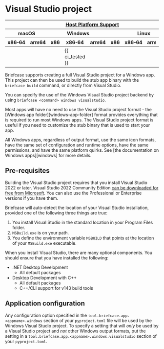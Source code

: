 # Visual Studio project

<table class="host-platform-support-table">
<colgroup>
<col style="width: 11%" />
<col style="width: 10%" />
<col style="width: 7%" />
<col style="width: 5%" />
<col style="width: 6%" />
<col style="width: 5%" />
<col style="width: 5%" />
<col style="width: 7%" />
<col style="width: 11%" />
<col style="width: 7%" />
<col style="width: 10%" />
</colgroup>
<thead>
<tr>
<th colspan="11"><a href="../../../../reference/platforms">Host Platform Support</a></th>
</tr>
<tr>
<th colspan="2">macOS</th>
<th colspan="5">Windows</th>
<th colspan="4">Linux</th>
</tr>
<tr>
<th>x86‑64</th>
<th>arm64</th>
<th>x86</th>
<th colspan="2">x86‑64</th>
<th colspan="2">arm64</th>
<th>x86</th>
<th>x86‑64</th>
<th>arm</th>
<th>arm64</th>
</tr>
</thead>
<tbody>
<tr>
<td></td>
<td></td>
<td></td>
<td colspan="2">{{ ci_tested }}</td>
<td colspan="2"></td>
<td></td>
<td></td>
<td></td>
<td></td>
</tr>
</tbody>
</table>

Briefcase supports creating a full Visual Studio project for a Windows app. This project can then be used to build the stub app binary with the `briefcase build` command, or directly from Visual Studio.

You can specify the use of the Windows Visual Studio project backend by using `briefcase <command> windows visualstudio`.

Most apps will have no need to use the Visual Studio project format - the [Windows app folder][windows-app-folder] format provides everything that is required to run most Windows apps. The Visual Studio project format is useful if you need to customize the stub binary that is used to start your app.

All Windows apps, regardless of output format, use the same icon formats, have the same set of configuration and runtime options, have the same permissions, and have the same platform quirks. See [the documentation on Windows apps][windows] for more details.

## Pre-requisites

Building the Visual Studio project requires that you install Visual Studio 2022 or later. Visual Studio 2022 Community Edition [can be downloaded for free from Microsoft](https://visualstudio.microsoft.com/vs/community/). You can also use the Professional or Enterprise versions if you have them.

Briefcase will auto-detect the location of your Visual Studio installation, provided one of the following three things are true:

1. You install Visual Studio in the standard location in your Program Files folder.
2.  `MSBuild.exe` is on your path.
3. You define the environment variable `MSBUILD` that points at the location of your `MSBuild.exe` executable.

When you install Visual Studio, there are many optional components. You should ensure that you have installed the following:

- .NET Desktop Development
  - All default packages
- Desktop Development with C++
  - All default packages
  - C++/CLI support for v143 build tools

## Application configuration

Any configuration option specified in the `tool.briefcase.app.<appname>.windows` section of your `pyproject.toml` file will be used by the Windows Visual Studio project. To specify a setting that will *only* be used by a Visual Studio project and *not* other Windows output formats, put the setting in a `tool.briefcase.app.<appname>.windows.visualstudio` section of your `pyproject.toml`.
